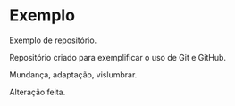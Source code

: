 # Exemplo
Exemplo de repositório.

Repositório criado para exemplificar o uso de Git e GitHub.

Mundança, adaptação, vislumbrar.

Alteração feita.



